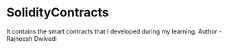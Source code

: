 # SolidityContracts
 It contains the smart contracts that I developed during my learning.
Author - Rajneesh Dwivedi
